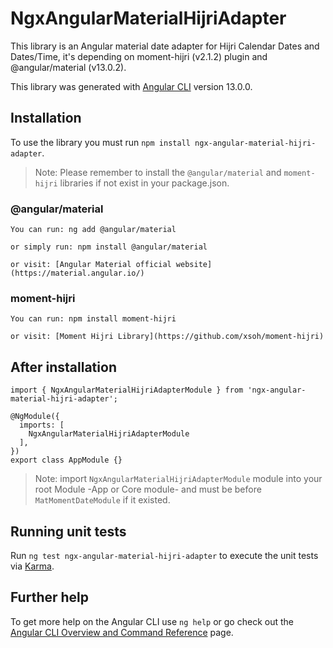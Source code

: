 # NgxAngularMaterialHijriAdapter

This library is an Angular material date adapter for Hijri Calendar Dates and Dates/Time, 
it's depending on moment-hijri (v2.1.2) plugin and @angular/material (v13.0.2).

This library was generated with [Angular CLI](https://github.com/angular/angular-cli) version 13.0.0.


## Installation

To use the library you must run `npm install ngx-angular-material-hijri-adapter`.

> Note: Please remember to install the `@angular/material` and `moment-hijri` libraries if not exist in your package.json.

### @angular/material 
```
You can run: ng add @angular/material

or simply run: npm install @angular/material

or visit: [Angular Material official website](https://material.angular.io/)
```
### moment-hijri
```
You can run: npm install moment-hijri

or visit: [Moment Hijri Library](https://github.com/xsoh/moment-hijri)
```

## After installation

```
import { NgxAngularMaterialHijriAdapterModule } from 'ngx-angular-material-hijri-adapter';

@NgModule({
  imports: [
    NgxAngularMaterialHijriAdapterModule
  ],
})
export class AppModule {}
```

> Note:  import `NgxAngularMaterialHijriAdapterModule` module into your root Module -App or Core module- and must be before `MatMomentDateModule` if it existed.

## Running unit tests

Run `ng test ngx-angular-material-hijri-adapter` to execute the unit tests via [Karma](https://karma-runner.github.io).

## Further help

To get more help on the Angular CLI use `ng help` or go check out the [Angular CLI Overview and Command Reference](https://angular.io/cli) page.
